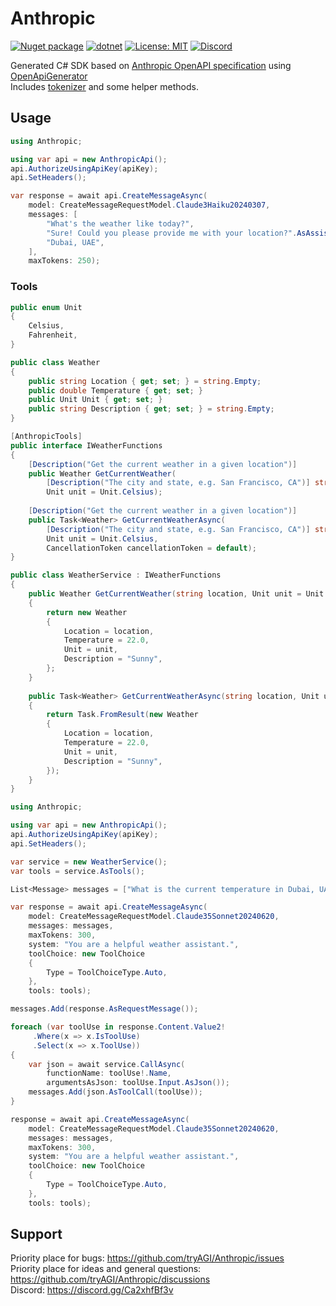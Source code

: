 # Anthropic

[![Nuget package](https://img.shields.io/nuget/vpre/Anthropic)](https://www.nuget.org/packages/Anthropic/)
[![dotnet](https://github.com/tryAGI/Anthropic/actions/workflows/dotnet.yml/badge.svg?branch=main)](https://github.com/tryAGI/Anthropic/actions/workflows/dotnet.yml)
[![License: MIT](https://img.shields.io/github/license/tryAGI/Anthropic)](https://github.com/tryAGI/Anthropic/blob/main/LICENSE.txt)
[![Discord](https://img.shields.io/discord/1115206893015662663?label=Discord&logo=discord&logoColor=white&color=d82679)](https://discord.gg/Ca2xhfBf3v)

Generated C# SDK based on [Anthropic OpenAPI specification](https://raw.githubusercontent.com/davidmigloz/langchain_dart/main/packages/anthropic_sdk_dart/oas/anthropic_openapi_curated.yaml) using [OpenApiGenerator](https://github.com/HavenDV/OpenApiGenerator)  
Includes [tokenizer](https://github.com/tryAGI/Tiktoken) and some helper methods.

## Usage
```csharp
using Anthropic;

using var api = new AnthropicApi();
api.AuthorizeUsingApiKey(apiKey);
api.SetHeaders();

var response = await api.CreateMessageAsync(
    model: CreateMessageRequestModel.Claude3Haiku20240307,
    messages: [
        "What's the weather like today?",
        "Sure! Could you please provide me with your location?".AsAssistantMessage(),
        "Dubai, UAE",
    ],
    maxTokens: 250);
```

### Tools
```csharp
public enum Unit
{
    Celsius,
    Fahrenheit,
}

public class Weather
{
    public string Location { get; set; } = string.Empty;
    public double Temperature { get; set; }
    public Unit Unit { get; set; }
    public string Description { get; set; } = string.Empty;
}

[AnthropicTools]
public interface IWeatherFunctions
{
    [Description("Get the current weather in a given location")]
    public Weather GetCurrentWeather(
        [Description("The city and state, e.g. San Francisco, CA")] string location,
        Unit unit = Unit.Celsius);
    
    [Description("Get the current weather in a given location")]
    public Task<Weather> GetCurrentWeatherAsync(
        [Description("The city and state, e.g. San Francisco, CA")] string location,
        Unit unit = Unit.Celsius,
        CancellationToken cancellationToken = default);
}

public class WeatherService : IWeatherFunctions
{
    public Weather GetCurrentWeather(string location, Unit unit = Unit.Celsius)
    {
        return new Weather
        {
            Location = location,
            Temperature = 22.0,
            Unit = unit,
            Description = "Sunny",
        };
    }
    
    public Task<Weather> GetCurrentWeatherAsync(string location, Unit unit = Unit.Celsius, CancellationToken cancellationToken = default)
    {
        return Task.FromResult(new Weather
        {
            Location = location,
            Temperature = 22.0,
            Unit = unit,
            Description = "Sunny",
        });
    }
}
```
```csharp
using Anthropic;

using var api = new AnthropicApi();
api.AuthorizeUsingApiKey(apiKey);
api.SetHeaders();

var service = new WeatherService();
var tools = service.AsTools();

List<Message> messages = ["What is the current temperature in Dubai, UAE in Celsius?"];

var response = await api.CreateMessageAsync(
    model: CreateMessageRequestModel.Claude35Sonnet20240620,
    messages: messages,
    maxTokens: 300,
    system: "You are a helpful weather assistant.",
    toolChoice: new ToolChoice
    {
        Type = ToolChoiceType.Auto,
    },
    tools: tools);

messages.Add(response.AsRequestMessage());

foreach (var toolUse in response.Content.Value2!
     .Where(x => x.IsToolUse)
     .Select(x => x.ToolUse))
{
    var json = await service.CallAsync(
        functionName: toolUse!.Name,
        argumentsAsJson: toolUse.Input.AsJson());
    messages.Add(json.AsToolCall(toolUse));
}

response = await api.CreateMessageAsync(
    model: CreateMessageRequestModel.Claude35Sonnet20240620,
    messages: messages,
    maxTokens: 300,
    system: "You are a helpful weather assistant.",
    toolChoice: new ToolChoice
    {
        Type = ToolChoiceType.Auto,
    },
    tools: tools);
```

## Support

Priority place for bugs: https://github.com/tryAGI/Anthropic/issues  
Priority place for ideas and general questions: https://github.com/tryAGI/Anthropic/discussions  
Discord: https://discord.gg/Ca2xhfBf3v  